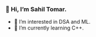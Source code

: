 ### 👋 Hi, I’m Sahil Tomar.
- 👀 I’m interested in DSA and ML.
- 🌱 I’m currently learning C++.

<!---
Sahil-Tomar/Sahil-Tomar is a ✨ special ✨ repository because its `README.md` (this file) appears on your GitHub profile.
You can click the Preview link to take a look at your changes.
--->
